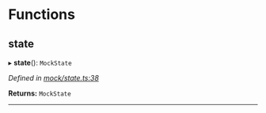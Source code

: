 

# Functions

<a id="state"></a>

##  state

▸ **state**(): `MockState`

*Defined in [mock/state.ts:38](https://github.com/polkadot-js/api/blob/fb528d0/packages/rpc-provider/src/mock/state.ts#L38)*

**Returns:** `MockState`

___

